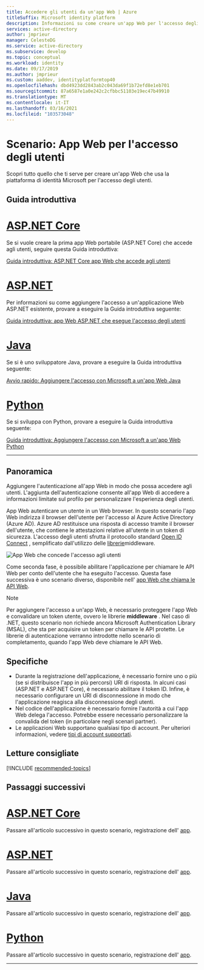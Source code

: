 ```yaml
---
title: Accedere gli utenti da un'app Web | Azure
titleSuffix: Microsoft identity platform
description: Informazioni su come creare un'app Web per l'accesso degli utenti (panoramica)
services: active-directory
author: jmprieur
manager: CelesteDG
ms.service: active-directory
ms.subservice: develop
ms.topic: conceptual
ms.workload: identity
ms.date: 09/17/2019
ms.author: jmprieur
ms.custom: aaddev, identityplatformtop40
ms.openlocfilehash: dbd4923dd2843ab2c043da69f1b72efd8e1eb701
ms.sourcegitcommit: 87a6587e1a0e242c2cfbbc51103e19ec47b49910
ms.translationtype: MT
ms.contentlocale: it-IT
ms.lasthandoff: 03/16/2021
ms.locfileid: "103573048"
---
```

# <a name="scenario-web-app-that-signs-in-users"></a>Scenario: App Web per l'accesso degli utenti

Scopri tutto quello che ti serve per creare un'app Web che usa la piattaforma di identità Microsoft per l'accesso degli utenti.

## <a name="getting-started"></a>Guida introduttiva

# <a name="aspnet-core"></a>[ASP.NET Core](#tab/aspnetcore)

Se si vuole creare la prima app Web portabile (ASP.NET Core) che accede agli utenti, seguire questa Guida introduttiva:

[Guida introduttiva: ASP.NET Core app Web che accede agli utenti](quickstart-v2-aspnet-core-webapp.md)

# <a name="aspnet"></a>[ASP.NET](#tab/aspnet)

Per informazioni su come aggiungere l'accesso a un'applicazione Web ASP.NET esistente, provare a eseguire la Guida introduttiva seguente:

[Guida introduttiva: app Web ASP.NET che esegue l'accesso degli utenti](quickstart-v2-aspnet-webapp.md)

# <a name="java"></a>[Java](#tab/java)

Se si è uno sviluppatore Java, provare a eseguire la Guida introduttiva seguente:

[Avvio rapido: Aggiungere l'accesso con Microsoft a un'app Web Java](quickstart-v2-java-webapp.md)

# <a name="python"></a>[Python](#tab/python)

Se si sviluppa con Python, provare a eseguire la Guida introduttiva seguente:

[Guida introduttiva: Aggiungere l'accesso con Microsoft a un'app Web Python](quickstart-v2-python-webapp.md)

---

## <a name="overview"></a>Panoramica

Aggiungere l'autenticazione all'app Web in modo che possa accedere agli utenti. L'aggiunta dell'autenticazione consente all'app Web di accedere a informazioni limitate sul profilo per personalizzare l'esperienza degli utenti.

App Web autenticare un utente in un Web browser. In questo scenario l'app Web indirizza il browser dell'utente per l'accesso al Azure Active Directory (Azure AD). Azure AD restituisce una risposta di accesso tramite il browser dell'utente, che contiene le attestazioni relative all'utente in un token di sicurezza. L'accesso degli utenti sfrutta il protocollo standard [Open ID Connect](./v2-protocols-oidc.md) , semplificato dall'utilizzo delle [librerie](scenario-web-app-sign-user-app-configuration.md#microsoft-libraries-supporting-web-apps)middleware.

![App Web che concede l'accesso agli utenti](./media/scenario-webapp/scenario-webapp-signs-in-users.svg)

Come seconda fase, è possibile abilitare l'applicazione per chiamare le API Web per conto dell'utente che ha eseguito l'accesso. Questa fase successiva è uno scenario diverso, disponibile nell' [app Web che chiama le API Web](scenario-web-app-call-api-overview.md).

> [!NOTE]
> Per aggiungere l'accesso a un'app Web, è necessario proteggere l'app Web e convalidare un token utente, ovvero le librerie  **middleware** . Nel caso di .NET, questo scenario non richiede ancora Microsoft Authentication Library (MSAL), che sta per acquisire un token per chiamare le API protette. Le librerie di autenticazione verranno introdotte nello scenario di completamento, quando l'app Web deve chiamare le API Web.

## <a name="specifics"></a>Specifiche

- Durante la registrazione dell'applicazione, è necessario fornire uno o più (se si distribuisce l'app in più percorsi) URI di risposta. In alcuni casi (ASP.NET e ASP.NET Core), è necessario abilitare il token ID. Infine, è necessario configurare un URI di disconnessione in modo che l'applicazione reagisca alla disconnessione degli utenti.
- Nel codice dell'applicazione è necessario fornire l'autorità a cui l'app Web delega l'accesso. Potrebbe essere necessario personalizzare la convalida del token (in particolare negli scenari partner).
- Le applicazioni Web supportano qualsiasi tipo di account. Per ulteriori informazioni, vedere [tipi di account supportati](v2-supported-account-types.md).

## <a name="recommended-reading"></a>Letture consigliate

[!INCLUDE [recommended-topics](../../../includes/active-directory-develop-scenarios-prerequisites.md)]

## <a name="next-steps"></a>Passaggi successivi

# <a name="aspnet-core"></a>[ASP.NET Core](#tab/aspnetcore)

Passare all'articolo successivo in questo scenario, registrazione dell' [app](./scenario-web-app-sign-user-app-registration.md?tabs=aspnetcore).

# <a name="aspnet"></a>[ASP.NET](#tab/aspnet)

Passare all'articolo successivo in questo scenario, registrazione dell' [app](./scenario-web-app-sign-user-app-registration.md?tabs=aspnet).

# <a name="java"></a>[Java](#tab/java)

Passare all'articolo successivo in questo scenario, registrazione dell' [app](./scenario-web-app-sign-user-app-registration.md?tabs=java).

# <a name="python"></a>[Python](#tab/python)

Passare all'articolo successivo in questo scenario, registrazione dell' [app](./scenario-web-app-sign-user-app-registration.md?tabs=python).

---
